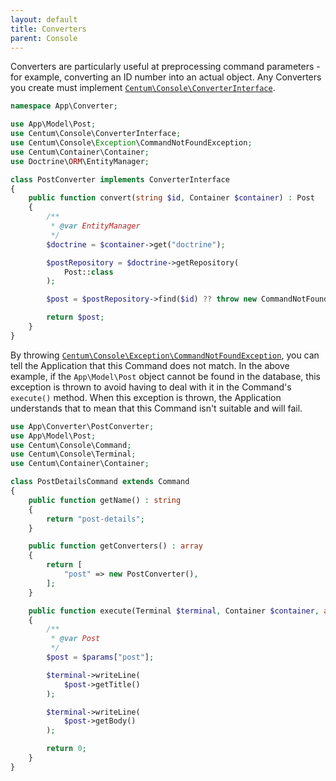 ```yaml
---
layout: default
title: Converters
parent: Console
---
```




Converters are particularly useful at preprocessing command parameters - for example, converting an ID number into an actual object.
Any Converters you create must implement [`Centum\Console\ConverterInterface`](https://github.com/SidRoberts/centum/blob/development/src/Console/ConverterInterface.php).

```php
namespace App\Converter;

use App\Model\Post;
use Centum\Console\ConverterInterface;
use Centum\Console\Exception\CommandNotFoundException;
use Centum\Container\Container;
use Doctrine\ORM\EntityManager;

class PostConverter implements ConverterInterface
{
    public function convert(string $id, Container $container) : Post
    {
        /**
         * @var EntityManager
         */
        $doctrine = $container->get("doctrine");

        $postRepository = $doctrine->getRepository(
            Post::class
        );

        $post = $postRepository->find($id) ?? throw new CommandNotFoundException();

        return $post;
    }
}
```

By throwing [`Centum\Console\Exception\CommandNotFoundException`](https://github.com/SidRoberts/centum/blob/development/src/Console/Exception/CommandNotFoundException.php), you can tell the Application that this Command does not match.
In the above example, if the `App\Model\Post` object cannot be found in the database, this exception is thrown to avoid having to deal with it in the Command's `execute()` method.
When this exception is thrown, the Application understands that to mean that this Command isn't suitable and will fail.

```php
use App\Converter\PostConverter;
use App\Model\Post;
use Centum\Console\Command;
use Centum\Console\Terminal;
use Centum\Container\Container;

class PostDetailsCommand extends Command
{
    public function getName() : string
    {
        return "post-details";
    }

    public function getConverters() : array
    {
        return [
            "post" => new PostConverter(),
        ];
    }

    public function execute(Terminal $terminal, Container $container, array $params) : int
    {
        /**
         * @var Post
         */
        $post = $params["post"];

        $terminal->writeLine(
            $post->getTitle()
        );

        $terminal->writeLine(
            $post->getBody()
        );

        return 0;
    }
}
```
